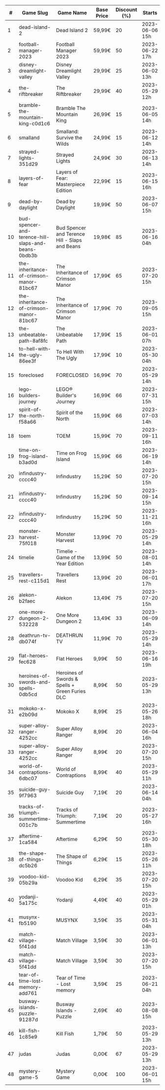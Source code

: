 |#|Game Slug|Game Name|Base Price|Discount (%)|Starts|Ends|
|---|---|---|---|---|---|---|
|1|dead-island-2|Dead Island 2|59,99€|20|2023-06-06 15h|2023-06-15 15h|
|2|football-manager-2023|Football Manager 2023|59,99€|50|2023-06-22 17h|2023-07-13 17h|
|3|disney-dreamlight-valley|Disney Dreamlight Valley|29,99€|25|2023-06-02 13h|2023-06-15 13h|
|4|the-riftbreaker|The Riftbreaker|29,99€|40|2023-05-29 12h|2023-06-15 12h|
|5|bramble-the-mountain-king-c0d1c6|Bramble The Mountain King|26,99€|15|2023-06-05 14h|2023-06-12 14h|
|6|smalland|Smalland: Survive the Wilds|24,99€|15|2023-06-12 14h|2023-06-19 14h|
|7|strayed-lights-351d29|Strayed Lights|24,99€|30|2023-06-13 14h|2023-06-25 14h|
|8|layers-of-fear|Layers of Fear: Masterpiece Edition|22,99€|15|2023-06-15 16h|2023-06-22 16h|
|9|dead-by-daylight|Dead by Daylight|19,99€|50|2023-06-07 15h|2023-06-21 15h|
|10|bud-spencer-and-terence-hill-slaps-and-beans-0bdb3b|Bud Spencer and Terence Hill - Slaps and Beans|19,98€|85|2023-06-16 04h|2023-08-02 04h|
|11|the-inheritance-of-crimson-manor-81bc67|The Inheritance of Crimson Manor|17,99€|65|2023-07-20 15h|2023-08-03 15h|
|12|the-inheritance-of-crimson-manor-81bc67|The Inheritance of Crimson Manor|17,99€|70|2023-09-05 15h|2023-09-12 15h|
|13|the-unbeatable-path-8af8fc|The Unbeatable Path|17,99€|15|2023-06-01 07h|2023-06-11 07h|
|14|to-hell-with-the-ugly-86ee3f|To Hell With The Ugly|17,99€|10|2023-05-30 04h|2023-06-06 04h|
|15|foreclosed|FORECLOSED|16,99€|70|2023-05-29 14h|2023-06-05 14h|
|16|lego-builders-journey|LEGO® Builder's Journey|16,99€|66|2023-07-31 15h|2023-08-07 15h|
|17|spirit-of-the-north-f58a66|Spirit of the North|15,99€|66|2023-07-03 14h|2023-07-10 14h|
|18|toem|TOEM|15,99€|70|2023-09-11 16h|2023-09-24 16h|
|19|time-on-frog-island-b3ad0d|Time on Frog Island|15,99€|66|2023-06-19 14h|2023-06-26 14h|
|20|infindustry-cccc40|Infindustry|15,29€|50|2023-07-20 15h|2023-08-03 15h|
|21|infindustry-cccc40|Infindustry|15,29€|50|2023-09-14 15h|2023-09-28 15h|
|22|infindustry-cccc40|Infindustry|15,29€|50|2023-11-21 16h|2023-11-28 16h|
|23|monster-harvest-75f018|Monster Harvest|13,99€|70|2023-05-29 14h|2023-06-05 14h|
|24|timelie|Timelie - Game of the Year Edition|13,99€|50|2023-08-01 14h|2023-08-15 14h|
|25|travellers-rest-c115d1|Travellers Rest|13,99€|20|2023-06-01 17h|2023-06-15 17h|
|26|alekon-b2faec|Alekon|13,49€|75|2023-07-20 15h|2023-08-03 15h|
|27|one-more-dungeon-2-532228|One More Dungeon 2|13,49€|33|2023-06-09 14h|2023-06-18 14h|
|28|deathrun-tv-db074f|DEATHRUN TV|11,99€|70|2023-05-29 14h|2023-06-05 14h|
|29|flat-heroes-fec628|Flat Heroes|9,99€|50|2023-06-16 19h|2023-06-28 19h|
|30|heroines-of-swords-and-spells-0db5cd|Heroines of Swords & Spells + Green Furies DLC|8,99€|50|2023-05-29 13h|2023-06-05 13h|
|31|mokoko-x-e2b09d|Mokoko X|8,99€|25|2023-05-26 18h|2023-06-09 18h|
|32|super-alloy-ranger-4252cc|Super Alloy Ranger|8,99€|20|2023-06-04 16h|2023-06-18 16h|
|33|super-alloy-ranger-4252cc|Super Alloy Ranger|8,99€|20|2023-07-20 15h|2023-08-03 15h|
|34|world-of-contraptions-6dbc07|World of Contraptions|8,99€|40|2023-05-29 11h|2023-06-05 11h|
|35|suicide-guy-9f7963|Suicide Guy|7,19€|20|2023-06-14 04h|2023-06-29 04h|
|36|tracks-of-triumph-summertime-001c7b|Tracks of Triumph: Summertime|7,19€|20|2023-05-27 16h|2023-06-03 16h|
|37|aftertime-1ca584|Aftertime|6,29€|50|2023-05-30 18h|2023-06-13 18h|
|38|the-shape-of-things-dc5b26|The Shape of Things|6,29€|15|2023-05-26 11h|2023-06-02 11h|
|39|voodoo-kid-05b29a|Voodoo Kid|6,29€|35|2023-07-20 15h|2023-08-03 15h|
|40|yodanji-5a175c|Yodanji|4,49€|40|2023-05-29 01h|2023-06-05 01h|
|41|musynx-fb5190|MUSYNX|3,59€|35|2023-05-31 04h|2023-06-07 04h|
|42|match-village-5f41dd|Match Village|3,59€|30|2023-06-01 13h|2023-06-07 13h|
|43|match-village-5f41dd|Match Village|3,59€|30|2023-07-20 15h|2023-08-03 15h|
|44|tear-of-time-lost-memory-add761|Tear of Time - Lost memory|3,59€|25|2023-06-21 04h|2023-06-28 04h|
|45|busway-islands-puzzle-91287d|Busway Islands - Puzzle|2,69€|40|2023-08-08 15h|2023-08-15 15h|
|46|kill-fish-1c85e9|Kill Fish|1,79€|50|2023-05-29 13h|2023-06-05 13h|
|47|judas|Judas|0,00€|67|2023-05-29 13h|2023-06-05 13h|
|48|mystery-game-5|Mystery Game|0,00€|100|2023-06-01 15h|2023-06-08 15h|
